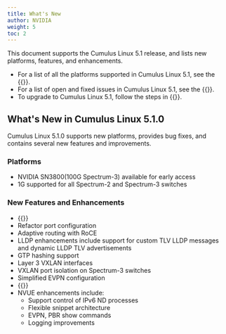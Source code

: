 ```yaml
---
title: What's New
author: NVIDIA
weight: 5
toc: 2
---
```

This document supports the Cumulus Linux 5.1 release, and lists new platforms, features, and enhancements.

- For a list of all the platforms supported in Cumulus Linux 5.1, see the {{<exlink url="www.nvidia.com/en-us/networking/ethernet-switching/hardware-compatibility-list/" text="Hardware Compatibility List (HCL)">}}.
- For a list of open and fixed issues in Cumulus Linux 5.1, see the {{<link title="Cumulus Linux 5.1 Release Notes" text="Cumulus Linux 5.1 Release Notes">}}.
- To upgrade to Cumulus Linux 5.1, follow the steps in {{<link url="Upgrading-Cumulus-Linux">}}.
<!-- vale off -->
## What's New in Cumulus Linux 5.1.0
<!-- vale on -->
Cumulus Linux 5.1.0 supports new platforms, provides bug fixes, and contains several new features and improvements.

### Platforms

- NVIDIA SN3800(100G Spectrum-3) available for early access
- 1G supported for all Spectrum-2 and Spectrum-3 switches

### New Features and Enhancements

- {{<link url="GRE-Tunneling" text="GRE tunneling">}}
- Refactor port configuration
- Adaptive routing with RoCE
- LLDP enhancements include support for custom TLV LLDP messages and dynamic LLDP TLV advertisements
- GTP hashing support
- Layer 3 VXLAN interfaces
- VXLAN port isolation on Spectrum-3 switches
- Simplified EVPN configuration
- {{<link url="Smart-System-Manager" text="Bonds support warmboot">}}
- NVUE enhancements include:
  - Support control of IPv6 ND processes
  - Flexible snippet architecture
  - EVPN, PBR show commands
  - Logging improvements
